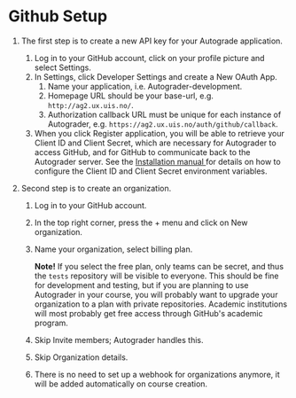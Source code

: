 # Github Setup
1. The first step is to create a new API key for your Autograde application.
    1. Log in to your GitHub account, click on your profile picture and select Settings.
    3. In Settings, click Developer Settings and create a New OAuth App.
        1. Name your application, i.e. Autograder-development.
        2. Homepage URL should be your base-url, e.g. `http://ag2.ux.uis.no/`.
        3. Authorization callback URL must be unique for each instance of Autograder, e.g. `https://ag2.ux.uis.no/auth/github/callback`.
    4. When you click Register application, you will be able to retrieve your Client ID and Client Secret, which are necessary for Autograder to access GitHub, and for GitHub to communicate back to the Autograder server. See the <a href="Installation.md"> Installation manual </a> for details on how to configure the Client ID and Client Secret environment variables.

2. Second step is to create an organization.
    1. Log in to your GitHub account.
    2. In the top right corner, press the + menu and click on New organization.
    3. Name your organization, select billing plan.

       **Note!** If you select the free plan, only teams can be secret, and thus the `tests` repository will be visible to everyone. This should be fine for development and testing, but if you are planning to use Autograder in your course, you will probably want to upgrade your organization to a plan with private repositories. Academic institutions will most probably get free access through GitHub's academic program.

    4. Skip Invite members; Autograder handles this.
    5. Skip Organization details.
    6. There is no need to set up a webhook for organizations anymore, it will be added automatically on course creation.
